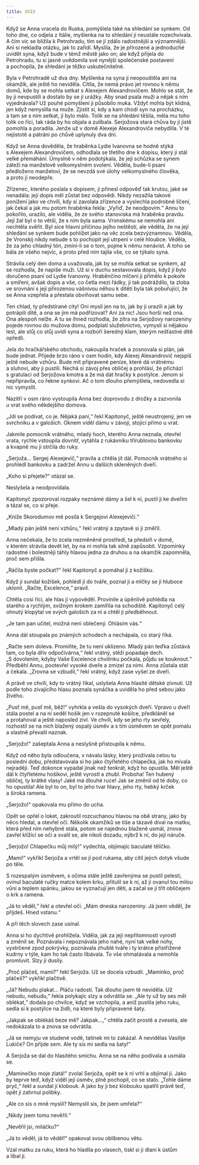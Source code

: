 ```yaml
---
title: XXIX
---
```


Když se Anna vracela do Ruska, pomýšlela také na shledání se synkem. Od toho dne, co odjela z Itálie, myšlenka na to shledání ji neustále rozechvívala. A čím víc se blížila k Petrohradu, tím se jí zdálo radostnější a významnější. Ani si nekladla otázku, jak to zařídí. Myslila, že je přirozené a jednoduché uvidět syna, když bude v témž městě jako on; ale když přijela do Petrohradu, tu si jasně uvědomila své nynější společenské postavení a pochopila, že shledání je těžko uskutečnitelné.

Byla v Petrohradě už dva dny. Myšlenka na syna ji neopouštěla ani na okamžik, ale ještě ho neviděla. Cítila, že nemá právo jet rovnou k němu domů, kde by se mohla setkat s Alexejem Alexandrovičem. Mohlo se stát, že by ji nevpustili a dostalo by se jí urážky. Aby snad psala muži a nějak s ním vyjednávala? Už pouhé pomyšlení jí působilo muka. Vždyť mohla být klidná, jen když nemyslila na muže. Zjistit si, kdy a kam chodí syn na procházku, a tam se s ním setkat, jí bylo málo. Tolik se na shledání těšila, měla mu toho tolik co říci, tak ráda by ho objala a zulíbala. Serjožova stará chůva by jí jistě pomohla a poradila. Jenže už v domě Alexeje Alexandroviče nebydlila. V té nejistotě a pátrání po chůvě uplynuly dva dni.

Když se Anna dověděla, že hraběnka Lydie Ivanovna se hodně stýká s Alexejem Alexandrovičem, odhodlala se třetího dne k dopisu, který ji stál velké přemáhání. Úmyslně v něm podotýkala, že její schůzka se synem záleží na manželově velkomyslném svolení. Věděla, bude-li psaní předloženo manželovi, že se nevzdá své úlohy velkomyslného člověka, a proto jí neodepře.

Zřízenec, kterého poslala s dopisem, jí přinesl odpověď tak krutou, jaké se nenadála: její dopis měl zůstat bez odpovědi. Nikdy nezažila takové ponížení jako ve chvíli, kdy si zavolala zřízence a vyslechla podrobné líčení, jak čekal a jak mu potom hraběnka řekla: „Vyřiď, že neodpovím.“ Annu to pokořilo, urazilo, ale viděla, že ze svého stanoviska má hraběnka pravdu. Její žal byl o to větší, že s ním byla sama. Vronskému se nemohla ani nechtěla svěřit. Byl sice hlavní příčinou jejího neštěstí, ale věděla, že na její shledání se synkem bude pohlížet jako na věc zcela bezvýznamnou. Věděla, že Vronskij nikdy nebude s to pochopit její utrpení v celé hloubce. Věděla, že za jeho chladný tón, zmíní-li se o tom, pojme k němu nenávist. A toho se bála ze všeho nejvíc, a proto před ním tajila vše, co se týkalo syna.

Strávila celý den doma a uvažovala, jak by se mohla setkat se synkem, až se rozhodla, že napíše muži. Už si v duchu sestavovala dopis, když jí bylo doručeno psaní od Lydie Ivanovny. Hraběnčino mlčení ji přimělo k pokoře a smíření, avšak dopis a vše, co četla mezi řádky, ji tak podráždilo, ta zloba ve srovnání s její přirozenou vášnivou něhou k dítěti byla tak pobuřující, že se Anna vzepřela a přestala obviňovat samu sebe.

Ten chlad, ty předstírané city! Oni myslí jen na to, jak by ji urazili a jak by potrápili dítě, a ona se jim má podřizovat? Ani za nic! Jsou horší než ona. Ona alespoň nelže. A tu se ihned rozhodla, že zítra na Serjožovy narozeniny pojede rovnou do mužova domu, podplatí služebnictvo, vymyslí si nějakou lest, ale stůj co stůj uvidí syna a rozboří šeredný klam, kterým nešťastné dítě opředli.

Jela do hračkářského obchodu, nakoupila hraček a zosnovala si plán, jak bude jednat. Přijede brzo ráno v osm hodin, kdy Alexej Alexandrovič nejspíš ještě nebude vzhůru. Bude mít připravené peníze, které dá vrátnému a sluhovi, aby ji pustili. Nechá si závoj přes obličej a prohlásí, že přichází s gratulací od Serjožova kmotra a že má dát hračky k postýlce. Jenom si nepřipravila, co řekne synkovi. Ač o tom dlouho přemýšlela, nedovedla si nic vymyslit.

Nazítří v osm ráno vystoupila Anna bez doprovodu z drožky a zazvonila u vrat svého někdejšího domova.

„Jdi se podívat, co je. Nějaká paní,“ řekl Kapitonyč, ještě ne­ustro­jený, jen ve svrchníku a v galoších. Oknem viděl dámu v závoji, stojící přímo u vrat.

Jakmile pomocník vrátného, mladý hoch, kterého Anna neznala, otevřel vrata, rychle vstoupila dovnitř, vytáhla z rukávníku třírublovou bankovku a kvapně mu ji strčila do ruky.

„Serjoža… Sergej Alexejevič,“ pravila a chtěla jít dál. Pomocník vrátného si prohlédl bankovku a zadržel Annu u dalších skleněných dveří.

„Koho si přejete?“ otázal se.

Neslyšela a neodpovídala.

Kapitonyč zpozoroval rozpaky neznámé dámy a šel k ní, pustil ji ke dveřím a tázal se, co si přeje.

„Kníže Skorodumov mě posílá k Sergejovi Alexejeviči.“

„Mladý pán ještě není vzhůru,“ řekl vrátný a zpytavě si ji změřil.

Anna nečekala, že to zcela nezměněné prostředí, ta předsíň v domě, v kterém strávila devět let, by na ni mohla tak silně zapůsobit. Vzpomínky radostné i bolestněji táhly hlavou jedna za druhou a na okamžik zapomněla, proč sem přišla.

„Ráčila byste počkat?“ řekl Kapitonyč a pomáhal jí z kožíšku.

Když jí sundal kožíšek, pohlédl jí do tváře, poznal ji a mlčky se jí hluboce uklonil. „Račte, Excelence,“ pravil.

Chtěla cosi říci, ale hlas jí vypověděl. Provinile a úpěnlivě pohlédla na starého a rychlým, svižným krokem zamířila na schodiště. Kapitonyč celý ohnutý klopýtal ve svých galoších za ní a chtěl ji předběhnout.

„Je tam pan učitel, možná není oblečený. Ohlásím vás.“

Anna dál stoupala po známých schodech a nechápala, co starý říká.

„Račte sem doleva. Promiňte, že tu není uklizeno. Mladý pán teďka zůstává tam, co byla dřív odpočívárna,“ řekl vrátný, stěží popadaje dech. „S dovolením, kdyby Vaše Excelence chvilinku počkala, půjdu se kouknout.“ Předběhl Annu, pootevřel vysoké dveře a zmizel za nimi. Anna zůstala stát a čekala. „Zrovna se vzbudil,“ řekl vrátný, když zase vyšel ze dveří.

A právě ve chvíli, kdy to vrátný říkal, uslyšela Anna hlasité dětské zívnutí. Už podle toho zívajícího hlasu poznala synáčka a uviděla ho před sebou jako živého.

„Pusť mě, pusť mě, běž!“ vyhrkla a vešla do vysokých dveří. Vpravo u dveří stála postel a na ní seděl hošík jen v rozepnuté košilce, předkláněl se a protahoval a ještě naposled zívl. Ve chvíli, kdy se jeho rty sevřely, rozhostil se na nich blažený ospalý úsměv a s tím úsměvem se opět pomalu a slastně převalil naznak.

„Serjožo!“ zašeptala Anna a neslyšně přistoupila k němu.

Když od něho byla odloučena, v návalu lásky, který prožívala celou tu poslední dobu, představovala si ho jako čtyřletého chlapečka, jak ho mívala nejraději. Teď dokonce vypadal jinak než tenkrát, když ho opustila. Měl ještě dál k čtyřletému hošíkovi, ještě vyrostl a zhubl. Proboha! Ten hubený obličej, ty krátké vlasy! Jaké má dlouhé ruce! Jak se změnil od té doby, co ho opustila! Ale byl to on, byl to jeho tvar hlavy, jeho rty, hebký krček a široká ramena.

„Serjožo!“ opakovala mu přímo do ucha.

Opět se opřel o loket, zakroutil rozcuchanou hlavou na obě strany, jako by něco hledal, a otevřel oči. Několik okamžiků se tiše a tázavě díval na matku, která před ním nehybně stála, potom se najednou blaženě usmál, znova zavřel klížící se oči a svalil se, ale nikoli dozadu, nýbrž k ní, do její náruče.

„Serjožo! Chlapečku můj milý!“ vydechla, objímajíc baculaté tělíčko.

„Mami!“ vykřikl Serjoža a vrtěl se jí pod rukama, aby cítil jejich dotyk všude po těle.

S rozespalým úsměvem, s očima stále ještě zavřenýma se pustil pelesti, ovinul baculaté ručky matce kolem krku, přitulil se k ní, až ji ovanul tou milou vůní a teplem spánku, jakou se vyznačují jen děti, a začal se jí třít obličejem o krk a ramena.

„Já to věděl,“ řekl a otevřel oči. „Mám dneska narozeniny. Já jsem věděl, že přijdeš. Hned vstanu.“

A při těch slovech zase usínal.

Anna si ho dychtivě prohlížela. Viděla, jak za její nepřítomnosti vyrostl a změnil se. Poznávala i nepoznávala jeho nahé, nyní tak velké nohy, vystrčené zpod pokrývky, poznávala zhublé tváře i ty krátce přistřižené kudrny v týle, kam ho tak často líbávala. To vše ohmatávala a nemohla promluvit. Slzy ji dusily.

„Proč pláčeš, mami?“ řekl Serjoža. Už se docela vzbudil. „Maminko, proč pláčeš?“ vykřikl plačtivě.

„Já? Nebudu plakat… Pláču radostí. Tak dlouho jsem tě neviděla. Už nebudu, nebudu,“ řekla polykajíc slzy a odvrátila se. „Ale ty už by ses měl oblékat,“ dodala po chvilce, když se vzchopila, a aniž pustila jeho ruku, sedla si k postýlce na židli, na které byly připravené šaty.

„Jakpak se oblékáš beze mě? Jakpak…,“ chtěla začít prostě a zvesela, ale nedokázala to a znova se odvrátila.

„Já se nemyju ve studené vodě, tatínek mi to zakázal. A nevidělas Vasilije Lukiče? On přijde sem. Ale ty sis mi sedla na šaty!“

A Serjoža se dal do hlasitého smíchu. Anna se na něho podívala a usmála se.

„Maminečko moje zlatá!“ zvolal Serjoža, opět se k ní vrhl a objímal ji. Jako by teprve teď, když viděl její úsměv, plně pochopil, co se stalo. „Tohle dáme pryč,“ řekl a sundal jí klobouk. A jako by ji bez klobouku spatřil právě teď, opět ji zahrnul polibky.

„Ale co sis o mně myslil? Nemyslil sis, že jsem umřela?“

„Nikdy jsem tomu nevěřil.“

„Nevěřil jsi, miláčku?“

„Já to věděl, já to věděl!“ opakoval svou oblíbenou větu.

Vzal matku za ruku, která ho hladila po vlasech, tiskl si ji dlaní k ústům a líbal ji.
